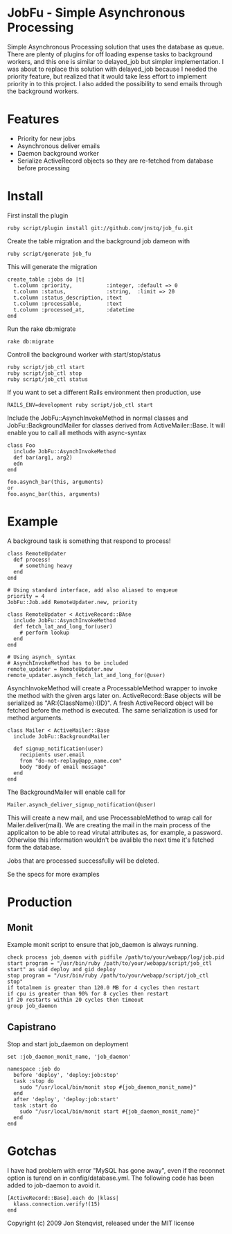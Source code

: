 JobFu - Simple Asynchronous Processing
======================================

Simple Asynchronous Processing solution that uses the database as queue. There are plenty of plugins for off loading expense tasks to background workers, and this one is similar to delayed_job but simpler implementation. I was about to replace this solution with delayed_job because I needed the priority feature, but realized that it would take less effort to implement priority in to this project. I also added the possibility to send emails through the background workers.

Features
========

* Priority for new jobs
* Asynchronous deliver emails
* Daemon background worker
* Serialize ActiveRecord objects so they are re-fetched from database before processing

Install
=======

First install the plugin
		
    ruby script/plugin install git://github.com/jnstq/job_fu.git

Create the table migration and the background job dameon with

    ruby script/generate job_fu
    
This will generate the migration

    create_table :jobs do |t|
      t.column :priority,           :integer, :default => 0
      t.column :status,             :string,  :limit => 20
      t.column :status_description, :text
      t.column :processable,        :text
      t.column :processed_at,       :datetime
    end
    
Run the rake db:migrate

    rake db:migrate
    
Controll the background worker with start/stop/status

    ruby script/job_ctl start
    ruby script/job_ctl stop
    ruby script/job_ctl status
        
If you want to set a different Rails environment then production, use

    RAILS_ENV=development ruby script/job_ctl start    

Include the JobFu::AsynchInvokeMethod in normal classes and JobFu::BackgroundMailer for classes derived from ActiveMailer::Base. It will enable you to call all methods with async-syntax

    class Foo
      include JobFu::AsynchInvokeMethod   
      def bar(arg1, arg2)
      edn
    end

    foo.asynch_bar(this, arguments)
    or 
    foo.async_bar(this, arguments)
   

Example
=======

A background task is something that respond to process!

    class RemoteUpdater      
      def process!
        # something heavy
      end
    end

    # Using standard interface, add also aliased to enqueue
    priority = 4
    JobFu::Job.add RemoteUpdater.new, priority
    
    class RemoteUpdater < ActiveRecord::BAse
      include JobFu::AsynchInvokeMethod
      def fetch_lat_and_long_for(user)
        # perform lookup
      end
    end
    
    # Using asynch_ syntax
    # AsynchInvokeMethod has to be included
    remote_updater = RemoteUpdater.new
    remote_updater.asynch_fetch_lat_and_long_for(@user)


AsynchInvokeMethod will create a ProcessableMethod wrapper to invoke the method with the given args later on. ActiveRecord::Base objects will be serialized as "AR:{ClassName}:{ID}". A fresh ActiveRecord object will be fetched before the method is executed. The same serialization is used for method arguments.

    class Mailer < ActiveMailer::Base
      include JobFu::BackgroundMailer
      
      def signup_notification(user)
        recipients user.email
        from "do-not-replay@app_name.com"
        body "Body of email message"
      end
    end

The BackgroundMailer will enable call for

    Mailer.asynch_deliver_signup_notification(@user)

This will create a new mail, and use ProcessableMethod to wrap call for Mailer.deliver(mail). We are creating the mail in the main process of the applicaiton to be able to read virutal attributes as, for example, a password. Otherwise this information wouldn't be avalible the next time it's fetched form the database.

Jobs that are processed successfully will be deleted.

Se the specs for more examples

Production
==========

Monit
-----

Example monit script to ensure that job_daemon is always running.

    check process job_daemon with pidfile /path/to/your/webapp/log/job.pid
    start program = "/usr/bin/ruby /path/to/your/webapp/script/job_ctl start" as uid deploy and gid deploy
    stop program = "/usr/bin/ruby /path/to/your/webapp/script/job_ctl stop"
    if totalmem is greater than 120.0 MB for 4 cycles then restart
    if cpu is greater than 90% for 8 cycles then restart
    if 20 restarts within 20 cycles then timeout
    group job_daemon

Capistrano
----------

Stop and start job_daemon on deployment

    set :job_daemon_monit_name, 'job_daemon'

    namespace :job do
      before 'deploy', 'deploy:job:stop'
      task :stop do
        sudo "/usr/local/bin/monit stop #{job_daemon_monit_name}"
      end
      after 'deploy', 'deploy:job:start'
      task :start do
        sudo "/usr/local/bin/monit start #{job_daemon_monit_name}"
      end
    end
    
Gotchas
=======

I have had problem with error "MySQL has gone away", even if the reconnet option is turend on in config/database.yml. The following code has been added to job-daemon to avoid it.

    [ActiveRecord::Base].each do |klass|
      klass.connection.verify!(15)
    end
    

Copyright (c) 2009 Jon Stenqvist, released under the MIT license